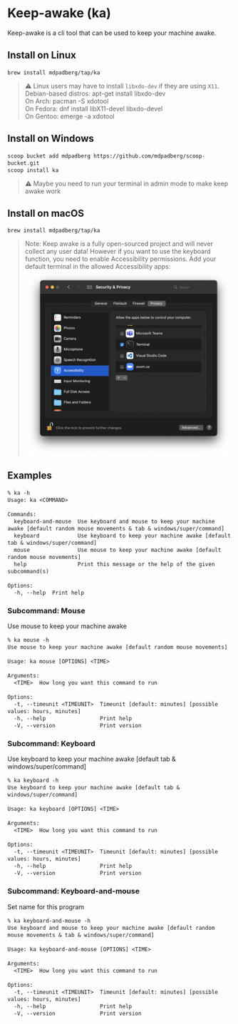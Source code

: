 # Keep-awake (ka)
Keep-awake is a cli tool that can be used to keep your machine awake.

## Install on Linux
```
brew install mdpadberg/tap/ka
```

> :warning: Linux users may have to install `libxdo-dev` if they are using `X11`.   
Debian-based distros: apt-get install libxdo-dev  
On Arch: pacman -S xdotool  
On Fedora: dnf install libX11-devel libxdo-devel  
On Gentoo: emerge -a xdotool  

## Install on Windows
```
scoop bucket add mdpadberg https://github.com/mdpadberg/scoop-bucket.git
scoop install ka
```

> :warning: Maybe you need to run your terminal in admin mode to make keep awake work

## Install on macOS
```
brew install mdpadberg/tap/ka
```
> Note:
Keep awake is a fully open-sourced project and will never collect any user data! However if you want to use the keyboard function, you need to enable Accessibility permissions. Add your default terminal in the allowed Accessibility apps:
![screenshot of Accessibility menus in macos](macos-security-and-privacy.png)

## Examples
```console
% ka -h
Usage: ka <COMMAND>

Commands:
  keyboard-and-mouse  Use keyboard and mouse to keep your machine awake [default random mouse movements & tab & windows/super/command]
  keyboard            Use keyboard to keep your machine awake [default tab & windows/super/command]
  mouse               Use mouse to keep your machine awake [default random mouse movements]
  help                Print this message or the help of the given subcommand(s)

Options:
  -h, --help  Print help

```

### Subcommand: Mouse
Use mouse to keep your machine awake

```console
% ka mouse -h
Use mouse to keep your machine awake [default random mouse movements]

Usage: ka mouse [OPTIONS] <TIME>

Arguments:
  <TIME>  How long you want this command to run

Options:
  -t, --timeunit <TIMEUNIT>  Timeunit [default: minutes] [possible values: hours, minutes]
  -h, --help                 Print help
  -V, --version              Print version
```

### Subcommand: Keyboard
Use keyboard to keep your machine awake [default tab & windows/super/command]

```console
% ka keyboard -h
Use keyboard to keep your machine awake [default tab & windows/super/command]

Usage: ka keyboard [OPTIONS] <TIME>

Arguments:
  <TIME>  How long you want this command to run

Options:
  -t, --timeunit <TIMEUNIT>  Timeunit [default: minutes] [possible values: hours, minutes]
  -h, --help                 Print help
  -V, --version              Print version
```

### Subcommand: Keyboard-and-mouse
Set name for this program

```console
% ka keyboard-and-mouse -h
Use keyboard and mouse to keep your machine awake [default random mouse movements & tab & windows/super/command]

Usage: ka keyboard-and-mouse [OPTIONS] <TIME>

Arguments:
  <TIME>  How long you want this command to run

Options:
  -t, --timeunit <TIMEUNIT>  Timeunit [default: minutes] [possible values: hours, minutes]
  -h, --help                 Print help
  -V, --version              Print version
```
